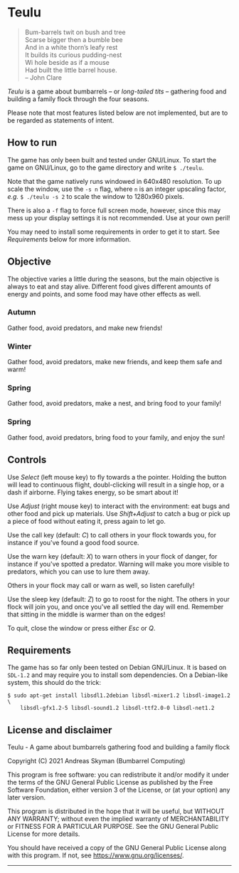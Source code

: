 # Teulu

> Bum-barrels twit on bush and tree  
> Scarse bigger then a bumble bee  
> And in a white thorn’s leafy rest  
> It builds its curious pudding-nest  
> Wi hole beside as if a mouse  
> Had built the little barrel house.  
> – John Clare

_Teulu_ is a game about bumbarrels – or _long-tailed tits_ – gathering food
and building a family flock through the four seasons.

Please note that most features listed below are not implemented, but are to
be regarded as statements of intent.


## How to run

The game has only been built and tested under GNU/Linux. To start the game on
GNU/Linux, go to the game directory and write `$ ./teulu`.

Note that the game natively runs windowed in 640x480 resolution. To up scale
the window, use the `-s n` flag, where `n` is an integer upscaling factor,
_e.g._ `$ ./teulu -s 2` to scale the window to 1280x960 pixels.

There is also a `-f` flag to force full screen mode, however, since this may
mess up your display settings it is not recommended. Use at your own peril!

You may need to install some requirements in order to get it to start. See
_Requirements_ below for more information.


## Objective

The objective varies a little during the seasons, but the main objective is
always to eat and stay alive. Different food gives different amounts of
energy and points, and some food may have other effects as well.

### Autumn
Gather food, avoid predators, and make new friends!

### Winter
Gather food, avoid predators, make new friends, and keep them safe and warm!

### Spring
Gather food, avoid predators, make a nest, and bring food to your family!

### Spring
Gather food, avoid predators, bring food to your family, and enjoy the sun!


## Controls

Use _Select_ (left mouse key) to fly towards a the pointer. Holding the
button will lead to continuous flight, doubl-clicking will result in a single
hop, or a dash if airborne. Flying takes energy, so be smart about it!

Use _Adjust_ (right mouse key) to interact with the environment: eat bugs and
other food and pick up materials. Use _Shift+Adjust_ to catch a bug or pick
up a piece of food without eating it, press again to let go.

Use the call key (default: _C_) to call others in your flock towards you, for
instance if you've found a good food source.

Use the warn key (default: _X_) to warn others in your flock of danger, for
instance if you've spotted a predator. Warning will make you more visible to
predators, which you can use to lure them away.

Others in your flock may call or warn as well, so listen carefully!

Use the sleep key (default: _Z_) to go to roost for the night. The others in
your flock will join you, and once you've all settled the day will end.
Remember that sitting in the middle is warmer than on the edges!

To quit, close the window or press either _Esc_ or _Q_.


## Requirements

The game has so far only been tested on Debian GNU/Linux. It is based on
`SDL-1.2` and may require you to install som dependencies. On a Debian-like
system, this should do the trick:

```console
$ sudo apt-get install libsdl1.2debian libsdl-mixer1.2 libsdl-image1.2 \
    libsdl-gfx1.2-5 libsdl-sound1.2 libsdl-ttf2.0-0 libsdl-net1.2
```


## License and disclaimer

Teulu - A game about bumbarrels gathering food and building a family flock

Copyright (C) 2021  Andreas Skyman (Bumbarrel Computing)

This program is free software: you can redistribute it and/or modify it under
the terms of the GNU General Public License as published by the Free Software
Foundation, either version 3 of the License, or (at your option) any later
version.

This program is distributed in the hope that it will be useful, but WITHOUT
ANY WARRANTY; without even the implied warranty of MERCHANTABILITY or FITNESS
FOR A PARTICULAR PURPOSE. See the GNU General Public License for more
details.

You should have received a copy of the GNU General Public License along with
this program. If not, see <https://www.gnu.org/licenses/>.


---
